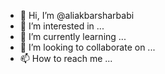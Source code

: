 - 👋 Hi, I’m @aliakbarsharbabi
- 👀 I’m interested in ...
- 🌱 I’m currently learning ...
- 💞️ I’m looking to collaborate on ...
- 📫 How to reach me ...

<!---
aliakbarsharbabi/aliakbarsharbabi is a ✨ special ✨ repository because its `README.md` (this file) appears on your GitHub profile.
You can click the Preview link to take a look at your changes.
--->
